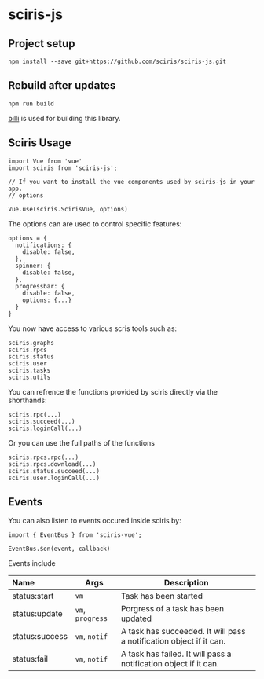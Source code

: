 # sciris-js

## Project setup
```
npm install --save git+https://github.com/sciris/sciris-js.git
```

## Rebuild after updates 

```
npm run build
```

[billi](https://bili.egoist.moe/#/) is used for building this library.

## Sciris Usage

```
import Vue from 'vue'
import sciris from 'sciris-js';

// If you want to install the vue components used by sciris-js in your app.
// options

Vue.use(sciris.ScirisVue, options)
```

The options can are used to control specific features:

```
options = {
  notifications: {
    disable: false,
  },
  spinner: {
    disable: false,
  },
  progressbar: {
    disable: false,
    options: {...}
  }
}
```


You now have access to various scris tools such as: 

```
sciris.graphs
sciris.rpcs
sciris.status
sciris.user
sciris.tasks
sciris.utils
```

You can refrence the functions provided by sciris directly via the shorthands: 

```
sciris.rpc(...)
sciris.succeed(...)
sciris.loginCall(...)
```


Or you can use the full paths of the functions

```
sciris.rpcs.rpc(...)
sciris.rpcs.download(...)
sciris.status.succeed(...)
sciris.user.loginCall(...)
```

## Events

You can also listen to events occured inside sciris by:

```
import { EventBus } from 'sciris-vue';

EventBus.$on(event, callback)
```

Events include

|Name|Args|Description|
|:---|---|---|
|status:start|`vm`| Task has been started|
|status:update|`vm`, `progress` |Porgress of a task has been updated  |
|status:success| `vm`, `notif` |A task has succeeded. It will pass a notification object if it can. |
|status:fail| `vm`, `notif` |A task has failed. It will pass a notification object if it can. | 
